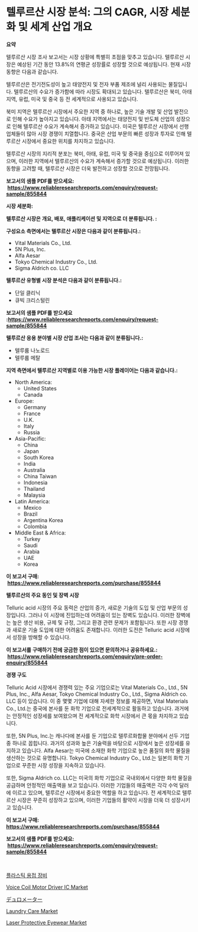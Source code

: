 <p><h1>텔루르산 시장 분석: 그의 CAGR, 시장 세분화 및 세계 산업 개요</h1></p><p><strong>요약</strong></p>
<p><p>텔루르산 시장 조사 보고서는 시장 상황에 특별히 초점을 맞추고 있습니다. 텔루르산 시장은 예상된 기간 동안 13.8%의 연평균 성장률로 성장할 것으로 예상됩니다. 현재 시장 동향은 다음과 같습니다.</p><p>텔루르산은 전기전도성이 높고 태양전지 및 전자 부품 제조에 널리 사용되는 물질입니다. 텔루르산의 수요가 증가함에 따라 시장도 확대되고 있습니다. 텔루르산은 북미, 아태 지역, 유럽, 미국 및 중국 등 전 세계적으로 사용되고 있습니다.</p><p>북미 지역은 텔루르산 시장에서 주요한 지역 중 하나로, 높은 기술 개발 및 산업 발전으로 인해 수요가 높아지고 있습니다. 아태 지역에서는 태양전지 및 반도체 산업의 성장으로 인해 텔루르산 수요가 계속해서 증가하고 있습니다. 미국은 텔루르산 시장에서 선행 업체들이 많아 시장 경쟁이 치열합니다. 중국은 산업 부문의 빠른 성장과 투자로 인해 텔루르산 시장에서 중요한 위치를 차지하고 있습니다.</p><p>텔루르산 시장의 지리적 분포는 북미, 아태, 유럽, 미국 및 중국을 중심으로 이루어져 있으며, 이러한 지역에서 텔루르산의 수요가 계속해서 증가할 것으로 예상됩니다. 이러한 동향을 고려할 때, 텔루르산 시장은 더욱 발전하고 성장할 것으로 전망됩니다.</p></p>
<p><strong>보고서의 샘플 PDF를 받으세요: &nbsp;<a href="https://www.reliableresearchreports.com/enquiry/request-sample/855844">https://www.reliableresearchreports.com/enquiry/request-sample/855844</a></strong></p>
<p><strong>시장 세분화:</strong></p>
<p><strong> 텔루르산 시장은 개요, 배포, 애플리케이션 및 지역으로 더 분류됩니다. :</strong></p>
<p><strong>구성요소 측면에서는 텔루르산 시장은 다음과 같이 분류됩니다.:</strong></p>
<p><ul><li>Vital Materials Co., Ltd.</li><li>5N Plus, Inc.</li><li>Alfa Aesar</li><li>Tokyo Chemical Industry Co., Ltd.</li><li>Sigma Aldrich co. LLC</li></ul></p>
<p><strong> 텔루르산 유형별 시장 분석은 다음과 같이 분류됩니다.:</strong></p>
<p><ul><li>단일 클리닉</li><li>큐빅 크리스털린</li></ul></p>
<p><strong>보고서의 샘플 PDF를 받으세요 :<a href="https://www.reliableresearchreports.com/enquiry/request-sample/855844">https://www.reliableresearchreports.com/enquiry/request-sample/855844</a></strong></p>
<p><strong> 텔루르산 응용 분야별 시장 산업 조사는 다음과 같이 분류됩니다.:</strong></p>
<p><ul><li>텔루륨 나노로드</li><li>텔루륨 메탈</li></ul></p>
<p><strong>지역 측면에서 텔루르산 지역별로 이용 가능한 시장 플레이어는 다음과 같습니다.:</strong></p>
<p><ul>
    <li>
        North America:
        <ul>
            <li>United States</li>
            <li>Canada</li>
        </ul>
    </li>
    <li>
        Europe:
        <ul>
            <li>Germany</li>
            <li>France</li>
            <li>U.K.</li>
            <li>Italy</li>
            <li>Russia</li>
        </ul>
    </li>
    <li>
        Asia-Pacific:
        <ul>
            <li>China</li>
            <li>Japan</li>
            <li>South Korea</li>
            <li>India</li>
            <li>Australia</li>
            <li>China Taiwan</li>
            <li>Indonesia</li>
            <li>Thailand</li>
            <li>Malaysia</li>
        </ul>
    </li>
    <li>
        Latin America:
        <ul>
            <li>Mexico</li>
            <li>Brazil</li>
            <li>Argentina Korea</li>
            <li>Colombia</li>
        </ul>
    </li>
    <li>
        Middle East & Africa:
        <ul>
            <li>Turkey</li>
            <li>Saudi</li>
            <li>Arabia</li>
            <li>UAE</li>
            <li>Korea</li>
        </ul>
    </li>
    </ul></p>
<p><strong>이 보고서 구매: &nbsp;<a href="https://www.reliableresearchreports.com/purchase/855844">https://www.reliableresearchreports.com/purchase/855844</a></strong></p>
<p><strong>텔루르산의 주요 동인 및 장벽 시장</strong></p>
<p><p>Telluric acid 시장의 주요 동력은 산업의 증가, 새로운 기술의 도입 및 산업 부문의 성장입니다. 그러나 이 시장에 진입하는데 어려움이 있는 장벽도 있습니다. 이러한 장벽에는 높은 생산 비용, 규제 및 규정, 그리고 환경 관련 문제가 포함됩니다. 또한 시장 경쟁과 새로운 기술 도입에 대한 어려움도 존재합니다. 이러한 도전은 Telluric acid 시장에서 성장을 방해할 수 있습니다.</p></p>
<p><strong>이 보고서를 구매하기 전에 궁금한 점이 있으면 문의하거나 공유하세요.: &nbsp;<a href="https://www.reliableresearchreports.com/enquiry/pre-order-enquiry/855844">https://www.reliableresearchreports.com/enquiry/pre-order-enquiry/855844</a></strong></p>
<p><strong>경쟁 구도</strong></p>
<p><p>Telluric Acid 시장에서 경쟁력 있는 주요 기업으로는 Vital Materials Co., Ltd., 5N Plus, Inc., Alfa Aesar, Tokyo Chemical Industry Co., Ltd., Sigma Aldrich co. LLC 등이 있습니다. 이 중 몇몇 기업에 대해 자세한 정보를 제공하면, Vital Materials Co., Ltd.는 중국에 본사를 둔 화학 기업으로 전세계적으로 활동하고 있습니다. 과거에는 안정적인 성장세를 보여왔으며 전 세계적으로 화학 시장에서 큰 몫을 차지하고 있습니다. </p><p>또한, 5N Plus, Inc.는 캐나다에 본사를 둔 기업으로 텔루르화합물 분야에서 선두 기업 중 하나로 꼽힙니다. 과거의 성과와 높은 기술력을 바탕으로 시장에서 높은 성장세를 유지하고 있습니다. Alfa Aesar는 미국에 소재한 화학 기업으로 높은 품질의 화학 물질을 생산하는 것으로 유명합니다. Tokyo Chemical Industry Co., Ltd.는 일본의 화학 기업으로 꾸준한 시장 성장을 지속하고 있습니다. </p><p>또한, Sigma Aldrich co. LLC는 미국의 화학 기업으로 국내외에서 다양한 화학 물질을 공급하며 안정적인 매출액을 보고 있습니다. 이러한 기업들의 매출액은 각각 수억 달러에 이르고 있으며, 텔루르산 시장에서 중요한 역할을 하고 있습니다. 전 세계적으로 텔루르산 시장은 꾸준히 성장하고 있으며, 이러한 기업들의 활약이 시장을 더욱 더 성장시키고 있습니다.</p></p>
<p><strong>이 보고서 구매: &nbsp; <a href="https://www.reliableresearchreports.com/purchase/855844">https://www.reliableresearchreports.com/purchase/855844</a></strong></p>
<p><strong>보고서의 샘플 PDF를 받으세요: &nbsp;<a href="https://www.reliableresearchreports.com/enquiry/request-sample/855844">https://www.reliableresearchreports.com/enquiry/request-sample/855844</a></strong><strong></strong></p>
<p>&nbsp;</p>
<p><p><a href="https://github.com/vsoq0zknh59/Market-Research-Report-List-1/blob/main/92781784520.md">플라스틱 용접 장비</a></p><p><a href="https://issuu.com/reportprime-2/docs/voice-coil-motor-driver-ic-market-size-2030.pptx">Voice Coil Motor Driver IC Market</a></p><p><a href="https://github.com/bevdtkn4419963/Market-Research-Report-List-1/blob/main/27537044947.md">デュロメーター</a></p><p><a href="https://github.com/prosalinda88/Market-Research-Report-List-3/blob/main/laundry-care-market.md">Laundry Care Market</a></p><p><a href="https://github.com/NorbertYates/Market-Research-Report-List-4/blob/main/laser-protective-eyewear-market.md">Laser Protective Eyewear Market</a></p></p>